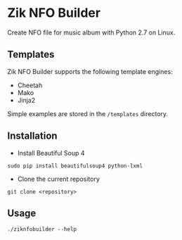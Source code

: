 # Zik NFO Builder

Create NFO file for music album with Python 2.7 on Linux.

## Templates

Zik NFO Builder supports the following template engines:

* Cheetah
* Mako
* Jinja2

Simple examples are stored in the `/templates` directory.

## Installation

* Install Beautiful Soup 4

```
sudo pip install beautifulsoup4 python-lxml
```

* Clone the current repository

```
git clone <repository>
```

## Usage

```
./ziknfobuilder --help
```

